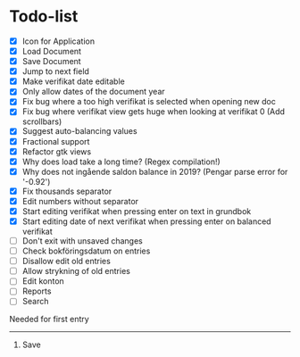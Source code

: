 Todo-list
=========

- [x] Icon for Application
- [x] Load Document
- [x] Save Document
- [x] Jump to next field
- [x] Make verifikat date editable
- [x] Only allow dates of the document year
- [x] Fix bug where a too high verifikat is selected when opening new doc
- [x] Fix bug where verifikat view gets huge when looking at verifikat 0 (Add scrollbars)
- [x] Suggest auto-balancing values
- [x] Fractional support
- [x] Refactor gtk views
- [x] Why does load take a long time? (Regex compilation!)
- [x] Why does not ingående saldon balance in 2019? (Pengar parse error for '-0.92')
- [x] Fix thousands separator
- [x] Edit numbers without separator
- [x] Start editing verifikat when pressing enter on text in grundbok
- [x] Start editing date of next verifikat when pressing enter on balanced verifikat
- [ ] Don't exit with unsaved changes
- [ ] Check bokföringsdatum on entries
- [ ] Disallow edit old entries
- [ ] Allow strykning of old entries
- [ ] Edit konton
- [ ] Reports
- [ ] Search

Needed for first entry
**********************
1. Save
